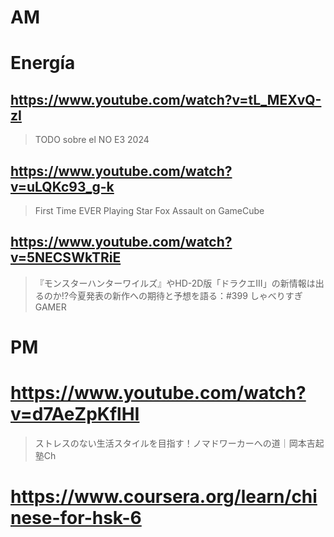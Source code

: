 # AM
# Energía

## https://www.youtube.com/watch?v=tL_MEXvQ-zI 

> TODO sobre el NO E3 2024

## https://www.youtube.com/watch?v=uLQKc93_g-k

> First Time EVER Playing Star Fox Assault on GameCube 

## https://www.youtube.com/watch?v=5NECSWkTRiE

> 『モンスターハンターワイルズ』やHD-2D版「ドラクエIII」の新情報は出るのか!?今夏発表の新作への期待と予想を語る：#399 しゃべりすぎGAMER 

# PM

#  https://www.youtube.com/watch?v=d7AeZpKflHI

> ストレスのない生活スタイルを目指す！ノマドワーカーへの道｜岡本吉起塾Ch

# https://www.coursera.org/learn/chinese-for-hsk-6
